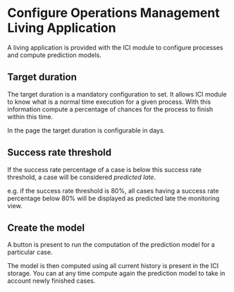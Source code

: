 # Configure Operations Management Living Application

A living application is provided with the ICI module to configure processes and compute prediction models.

## Target duration

The target duration is a mandatory configuration to set. It allows ICI module to know what is a normal time execution for a given process. With this information compute a percentage of chances for the process to finish within this time.

In the page the target duration is configurable in days.

## Success rate threshold

If the success rate percentage of a case is below this success rate threshold, a case will be considered *predicted late*.

e.g. if the success rate threshold is 80%, all cases having a success rate percentage below 80% will be displayed as predicted late the monitoring view.

## Create the model

A button is present to run the computation of the prediction model for a particular case.

The model is then computed using all current history is present in the ICI storage. You can at any time compute again the prediction model to take in account newly finished cases.